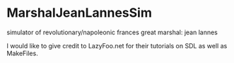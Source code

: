 # MarshalJeanLannesSim
simulator of revolutionary/napoleonic frances great marshal: jean lannes

I would like to give credit to LazyFoo.net for their tutorials on SDL as well as MakeFiles.
